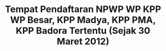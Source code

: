 ---
id: 26
title: Tempat Pendaftaran NPWP WP KPP WP Besar, KPP Madya, KPP PMA, KPP Badora Tertentu (Sejak 30 Maret 2012)
fitur: resume
category: kup
topik: NPWP dan PKP
subtopik: Tempat pendaftaran WP Tertentu
type: word
modifiedTime: 11 Desember 2019
---